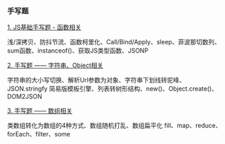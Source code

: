 ### 手写题

[1. JS基础手写题 - 函数相关](https://github.com/lhban108/blog.github.io/blob/main/%E6%89%8B%E5%86%99%E9%A2%98/1-JS%E5%9F%BA%E7%A1%80%E9%83%A8%E5%88%86.md)

浅/深拷贝、防抖节流、函数柯里化、Call/Bind/Apply、sleep、菲波那切数列、sum函数、instanceof()、获取JS类型函数、JSONP

[2. 手写题 —— 字符串、Object相关](https://github.com/lhban108/blog.github.io/blob/main/%E6%89%8B%E5%86%99%E9%A2%98/1-JS%E5%9F%BA%E7%A1%80%E9%83%A8%E5%88%86.md)

字符串的大小写切换、解析Url参数为对象、字符串下划线转驼峰、JSON.stringfy
简易版模板引擎、列表转树形结构、new()、Object.create()、DOM2JSON

[3. 手写题 —— 数组相关](https://github.com/lhban108/blog.github.io/blob/main/%E6%89%8B%E5%86%99%E9%A2%98/1-JS%E5%9F%BA%E7%A1%80%E9%83%A8%E5%88%86.md)

类数组转化为数组的4种方式、数组随机打乱、数组扁平化
fill、map、reduce、forEach、filter、some
